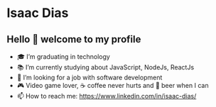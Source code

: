 
<!--
**isaacdias/isaacdias** is a ✨ _special_ ✨ repository because its `README.md` (this file) appears on your GitHub profile.

Here are some ideas to get you started:


- 🔭 I’m currently working on ...
- 🌱 I’m currently learning ...
- 👯 I’m looking to collaborate on ...
- 🤔 I’m looking for help with ...
- 💬 Ask me about ...
- 📫 How to reach me: ...
- 😄 Pronouns: ...
- ⚡ Fun fact: ...
-->

# Isaac Dias 
## Hello :wave: welcome to my profile


- :mortar_board: I’m graduating in technology
- :books: I’m currently studying about JavaScript, NodeJs, ReactJs
- 🤔 I’m looking for a job with software development
- :video_game: Video game lover, :coffee: coffee never hurts and :beer: beer when I can
- 📫 How to reach me: https://www.linkedin.com/in/isaac-dias/


